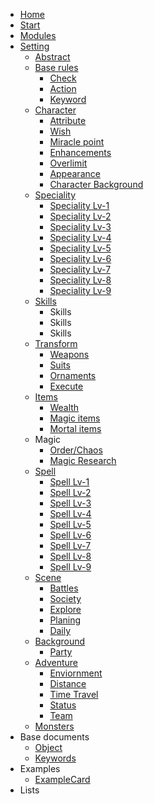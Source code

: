 <!-- docs/_sidebar.md -->

* [Home](documents/home.md)
* [Start](documents/start.md)
* [Modules](documents/Modules.md)
* [Setting](documents/setting.md)
	* [Abstract](documents/abstract.md)
	* [Base rules](documents/baseoverview.md)
		* [Check](documents/check.md)
		* [Action](documents/action.md)
		* [Keyword](documents/keyword.md)
	* [Character](documents/chaview.md)
		* [Attribute](documents/character.md)
		* [Wish](documents/wish.md)
		* [Miracle point](documents/mirp.md)
		* [Enhancements](documents/enhance.md)
		* [Overlimit](documents/overlimit.md)
		* [Appearance](documents/appearance.md)
		* [Character Background](documents/chaba.md)
	* [Speciality](documents/speciality.md)
		* [Speciality Lv-1](documents/specis1.md)
		* [Speciality Lv-2](documents/specis2.md)
		* [Speciality Lv-3](documents/specis3.md)
		* [Speciality Lv-4](documents/specis4.md)
		* [Speciality Lv-5](documents/specis5.md)
		* [Speciality Lv-6](documents/specis6.md)
		* [Speciality Lv-7](documents/specis7.md)
		* [Speciality Lv-8](documents/specis8.md)
		* [Speciality Lv-9](documents/specis9.md)
	* [Skills](documents/skill.md)
		* Skills
		* Skills
		* Skills
	* [Transform](documents/trans.md)
		* [Weapons](documents/weapon.md)
		* [Suits](documents/suit.md)
		* [Ornaments](documents/ornaments.md)
		* [Execute](documents/execute.md)
	* [Items](documents/items.md)
		* [Wealth](documents/wealth.md)
		* [Magic items](documents/magicitems.md)
		* [Mortal items](documents/mortalitems.md)
	* Magic
		* [Order/Chaos](documents/oc.md)
		* [Magic Research](documents/magicre.md)
	* [Spell](documents/spelloverview.md)
		* [Spell Lv-1](documents/spells1.md)
		* [Spell Lv-2](documents/spells2.md)
		* [Spell Lv-3](documents/spells3.md)
		* [Spell Lv-4](documents/spells4.md)
		* [Spell Lv-5](documents/spells5.md)
		* [Spell Lv-6](documents/spells6.md)
		* [Spell Lv-7](documents/spells7.md)
		* [Spell Lv-8](documents/spells8.md)
		* [Spell Lv-9](documents/spells9.md)
	* [Scene](documents/scene.md)
		* [Battles](documents/battle.md)
		* [Society](documents/socialbattle.md)
		* [Explore](documents/explore.md)
		* [Planing](documents/plan.md)
		* [Daily](documents/daily.md)
	* [Background](documents/background.md)
		* [Party](documents/party.md)
	* [Adventure](documents/adventure.md)
		* [Enviornment](documents/enviornment.md)
		* [Distance](documents/distance.md)	
		* [Time Travel](documents/trttravel.md)	
		* [Status](documents/status.md)	
		* [Team](documents/teams.md)
	* [Monsters](documents/monsters.md)
* Base documents
	* [Object](documents/object.md)
	* [Keywords](documents/keywords.md)
* Examples
	* [ExampleCard](documents/charactersheet.md)
* Lists
	

